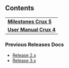## Contents ##
<table>
<tr>
<td><b><a href='Milestones.md'>Milestones Crux 5</a></b></td>
</tr>
<tr>
<td><b><a href='UserManual.md'>User Manual Crux 4</a></b></td>
</tr>

</table>

### Previous Releases Docs ###
  * [Release 2.x](http://crux-framework.googlecode.com/svn/wiki/older/crux-wiki-2x.zip)
  * [Release 3.x](http://crux-framework.googlecode.com/svn/wiki/older/crux-wiki-3.0.x.zip)

